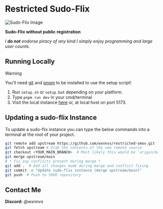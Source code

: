 # Restricted Sudo-Flix
![Sudo-Flix Image](.github/Sudo-Flix.png)

**Sudo-Flix without public registration**

*I **do not** endorse piracy of any kind I simply enjoy programming and large user counts.*

## Running Locally
> [!WARNING]
> You'll need [git](https://git-scm.com/book/en/v2/Getting-Started-Installing-Git) and [pnpm](https://pnpm.io/installation) to be installed to use the setup script!

1. Run `setup.sh` or `setup.bat` depending on your platform.
2. Type `pnpm run dev` in your cmd/terminal
3. Visit the local instance [here](http://localhost:5173) or, at local host on port 5173.


## Updating a sudo-flix Instance
To update a sudo-flix instance you can type the below commands into a terminal at the root of your project.
```bash
git remote add upstream https://github.com/wxnnvs/restricted-smov.git
git fetch upstream # Grab the contents of the new remote source
git checkout <YOUR_MAIN_BRANCH>  # Most likely this would be `origin/main`
git merge upstream/main
# * Fix any conflicts present during merge *
git add .  # Add all changes made during merge and conflict fixing
git commit -m "Update sudo-flix instance (merge upstream/main)"
git push  # Push to YOUR repository
```


## Contact Me
**Discord:** *@wxnnvs* 
